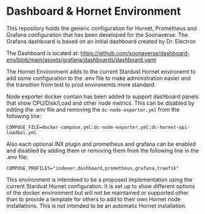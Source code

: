 # Dashboard & Hornet Environment
This repository holds the generic configuration for Hornet, Prometheus and Grafana configuration that has been developed for the Soonaverse. The Grafana dashboard is based on an initial dashboard created by Dr. Electron

The Dashboard is located at: https://github.com/soonaverse/dashboard-env/blob/main/assets/grafana/dashboards/dashboard.yaml

The Hornet Environment adds to the current Stardust Hornet environemt to add some configuration to the .env file to make administration easier and the transition from test to prod environemts more standard.

Node exporter docker contain has been added to support dashboard panels that show CPU/Disk/Load and other node metrics. This can be disabled by editing the .env file and removing the `dc-node-exporter.yml` from the following line:
```
COMPOSE_FILE=docker-compose.yml:dc-node-exporter.yml:dc-hornet-api-loadbal.yml
```

Also each optional INX plugin and prometheus and grafana can be enabled and disabled by adding them or removing them from the following line in the .env file:
```
COMPOSE_PROFILES="indexer,dashboard,prometheus,grafana,traefik"
```

This environment is intendeed to be a proposed implementation using the current Stardust Hornet configuration. It is set up to show different options of the docker environment but will not be maintained or supported other than to provide a template for others to add to their own Hornet node installations. This is not intended to be an automatic Hornet installation.
